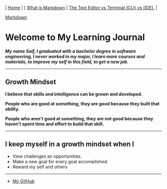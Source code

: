 |  [Home](README.md)  |  [ [What is Markdown](saif.md)   |      [The Text Editor vs Terminal (CLI) vs (IDE).](terminal.md) |

[Markdown](mymarkedown.md)
 
# Welcome to My Learning Journal 
 

 

***My name  Saif, I graduated with a bachelor degree in software engineering, I never worked in my major, I learn more courses and materials, to improve my self in this field, to get a new job.***	
___

## Growth Mindset 

**I believe that skills and intelligence can be grown and developed.**  

**People who are good at something, they are good because they built that ability.** 

**People who aren't good at something, they are not good because they haven't spent time and effort to build that skill.** 
___

## I keep myself in a growth mindset when I 
* View challenges as opportunities.
* Make a new goal for every goal accomplished. 
* Reward my self and others 



___
* [My GitHub](https://github.com/saifalmandeel) 

